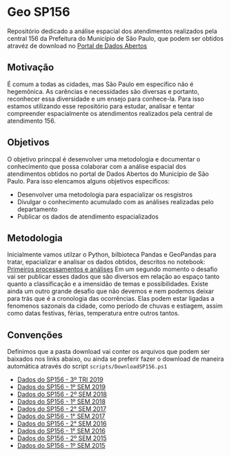# Geo SP156

Repositório dedicado a análise espacial dos atendimentos realizados pela central 156 da Prefeitura do Município de São Paulo, que podem ser obtidos atravéz de download no [Portal de Dados Abertos](http://dados.prefeitura.sp.gov.br/pt_PT/dataset/dados-do-sp156)

## Motivação

É comum a todas as cidades, mas São Paulo em específico não é hegemônica. As carências e necessidades são diversas e portanto, reconhecer essa diversidade e um ensejo para conhece-la. Para isso estamos utilizando esse repositório para estudar, analisar e tentar compreender espacialmente os atendimentos realizados pela central de atendimento 156.

## Objetivos

O objetivo princpal é desenvolver uma metodologia e documentar o conhecimento que possa colaborar com a análise espacial dos atendimentos obtidos no portal de Dados Abertos do Município de São Paulo. Para isso elencamos alguns objetivos específicos:

* Desenvolver uma metodologia para espacializar os resgistros
* Divulgar o conhecimento acumulado com as análises realizadas pelo departamento
* Publicar os dados de atendimento espacializados

## Metodologia

Inicialmente vamos utilzar o Python, bilbioteca Pandas e GeoPandas para tratar, epacializar e analisar os dados obtidos, descritos no notebook: [Primeiros processamentos e análises](https://github.com/geoinfo-smdu/geo-sp156/blob/sp156/Primeiros%20Prcessamentos%20e%20An%C3%A1lises.ipynb) Em um segundo momento o desafio vai ser publicar esses dados que são diversos em relação ao espaço tanto quanto a classificação e a imensidão de temas e possibilidades.
Existe ainda um outro grande desafio que não devemos e nem podemos deixar para trás que é a cronologia das ocorrências. Elas podem estar ligadas a fenomenos sazonais da cidade, como período de chuvas e estiagem, assim como datas festivas, férias, temperatura entre outros tantos.

## Convenções 

Definimos que a pasta download vai conter os arquivos que podem ser baixados nos links abaixo, ou ainda se preferir fazer o download de maneira automática através do script `scripts/DownloadSP156.ps1`

* [Dados do SP156 - 3º TRI 2019](http://dados.prefeitura.sp.gov.br/pt_PT/dataset/0aecfa2b-aa3a-40d4-8183-0d4351b7fd0a/resource/8e9bd81b-5219-471b-9539-20ab39d9329f/download/dados-do-sp156---3o-tri-2019.csv)
* [Dados do SP156 - 1º SEM 2019](http://dados.prefeitura.sp.gov.br/pt_PT/dataset/0aecfa2b-aa3a-40d4-8183-0d4351b7fd0a/resource/3cd96a69-16a3-4609-8685-26d967398bc7/download/dados-do-sp156---1o-sem-2019.csv)
* [Dados do SP156 - 2º SEM 2018](http://dados.prefeitura.sp.gov.br/pt_PT/dataset/0aecfa2b-aa3a-40d4-8183-0d4351b7fd0a/resource/6264fae0-d435-4bf3-9a80-d8084f9f689d/download/dados-do-sp156---2o-sem-2018.csv)
* [Dados do SP156 - 1º SEM 2018](http://dados.prefeitura.sp.gov.br/pt_PT/dataset/0aecfa2b-aa3a-40d4-8183-0d4351b7fd0a/resource/d26b6f21-29e2-49dc-a9a3-13941661f2ae/download/dados-do-sp156---1o-sem-2018.csv)
* [Dados do SP156 - 2° SEM 2017](http://dados.prefeitura.sp.gov.br/pt_PT/dataset/0aecfa2b-aa3a-40d4-8183-0d4351b7fd0a/resource/c439343b-6e2e-4cc5-84fe-aba0e54688a1/download/dados-do-sp156---2o-sem-2017.csv)
* [Dados do SP156 - 1° SEM 2017](http://dados.prefeitura.sp.gov.br/pt_PT/dataset/0aecfa2b-aa3a-40d4-8183-0d4351b7fd0a/resource/542c3405-5a2d-4e76-b318-92ab4869d453/download/dados-do-sp156---1o-sem-2017.csv)
* [Dados do SP156 - 2° SEM 2016](http://dados.prefeitura.sp.gov.br/pt_PT/dataset/0aecfa2b-aa3a-40d4-8183-0d4351b7fd0a/resource/c3ef2030-77ec-4eed-945b-297fd52459d1/download/dados-do-sp156---2o-sem-2016.csv)
* [Dados do SP156 - 1° SEM 2016](http://dados.prefeitura.sp.gov.br/pt_PT/dataset/0aecfa2b-aa3a-40d4-8183-0d4351b7fd0a/resource/3a5ff4b6-d6b3-458c-a050-04af05a171ee/download/dados-do-sp156---1o-sem-2016.csv)
* [Dados do SP156 - 2º SEM 2015](http://dados.prefeitura.sp.gov.br/pt_PT/dataset/0aecfa2b-aa3a-40d4-8183-0d4351b7fd0a/resource/c3394c98-d5f1-4202-85a1-af174d86a38a/download/dados-do-sp156---2o-sem-2015.csv)
* [Dados do SP156 - 1º SEM 2015](http://dados.prefeitura.sp.gov.br/pt_PT/dataset/0aecfa2b-aa3a-40d4-8183-0d4351b7fd0a/resource/de1e9b0a-e185-4e0f-9d95-d25d1bebbd36/download/dados-do-sp156---1o-sem-2015.csv)
